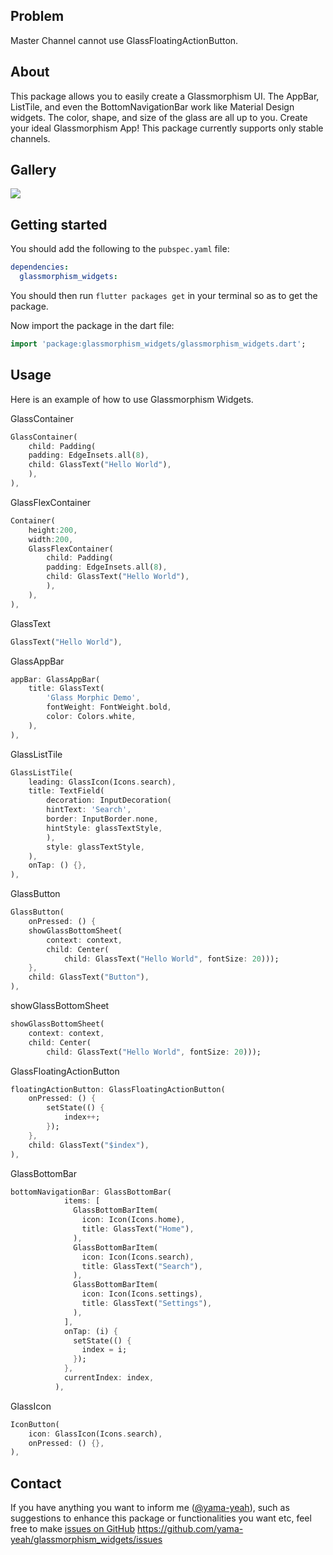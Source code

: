 <!-- 
This README describes the package. If you publish this package to pub.dev,
this README's contents appear on the landing page for your package.

For information about how to write a good package README, see the guide for
[writing package pages](https://dart.dev/guides/libraries/writing-package-pages). 

For general information about developing packages, see the Dart guide for
[creating packages](https://dart.dev/guides/libraries/create-library-packages)
and the Flutter guide for
[developing packages and plugins](https://flutter.dev/developing-packages). 
-->
## Problem
Master Channel cannot use GlassFloatingActionButton.
## About
This package allows you to easily create a Glassmorphism UI.
The AppBar, ListTile, and even the BottomNavigationBar work like Material Design widgets.
The color, shape, and size of the glass are all up to you.
Create your ideal Glassmorphism App!
This package currently supports only stable channels.

## Gallery
<img src="https://user-images.githubusercontent.com/82094614/147371522-76db6662-3945-4470-bad3-1dfec306ccd1.png"></img>


## Getting started

You should add the following to the `pubspec.yaml` file:

```yaml
dependencies:
  glassmorphism_widgets:
```

You should then run `flutter packages get` in your terminal so as to get the package.<br>

Now import the package in the dart file:

```dart
import 'package:glassmorphism_widgets/glassmorphism_widgets.dart';
```

## Usage
Here is an example of how to use Glassmorphism Widgets.

GlassContainer
```dart
GlassContainer(
    child: Padding(
    padding: EdgeInsets.all(8),
    child: GlassText("Hello World"),
    ),
),
```

GlassFlexContainer
```dart
Container(
    height:200,
    width:200,
    GlassFlexContainer(
        child: Padding(
        padding: EdgeInsets.all(8),
        child: GlassText("Hello World"),
        ),
    ),
),
```
GlassText
```dart
GlassText("Hello World"),
```

GlassAppBar
```dart
appBar: GlassAppBar(
    title: GlassText(
        'Glass Morphic Demo',
        fontWeight: FontWeight.bold,
        color: Colors.white,
    ),
),
```
GlassListTile
```dart
GlassListTile(
    leading: GlassIcon(Icons.search),
    title: TextField(
        decoration: InputDecoration(
        hintText: 'Search',
        border: InputBorder.none,
        hintStyle: glassTextStyle,
        ),
        style: glassTextStyle,
    ),
    onTap: () {},
),
```
GlassButton
```dart
GlassButton(
    onPressed: () {
    showGlassBottomSheet(
        context: context,
        child: Center(
            child: GlassText("Hello World", fontSize: 20)));
    },
    child: GlassText("Button"),
),
```
showGlassBottomSheet
```dart
showGlassBottomSheet(
    context: context,
    child: Center(
        child: GlassText("Hello World", fontSize: 20)));
```
GlassFloatingActionButton
```dart
floatingActionButton: GlassFloatingActionButton(
    onPressed: () {
        setState(() {
            index++;
        });
    },
    child: GlassText("$index"),
),
```
GlassBottomBar
```dart
bottomNavigationBar: GlassBottomBar(
            items: [
              GlassBottomBarItem(
                icon: Icon(Icons.home),
                title: GlassText("Home"),
              ),
              GlassBottomBarItem(
                icon: Icon(Icons.search),
                title: GlassText("Search"),
              ),
              GlassBottomBarItem(
                icon: Icon(Icons.settings),
                title: GlassText("Settings"),
              ),
            ],
            onTap: (i) {
              setState(() {
                index = i;
              });
            },
            currentIndex: index,
          ),
```
GlassIcon
```dart
IconButton(
    icon: GlassIcon(Icons.search),
    onPressed: () {},
),
```
## Contact
If you have anything you want to inform me ([@yama-yeah](https://github.com/yama-yeah)), such as suggestions to enhance this package or functionalities you want etc, feel free to make [issues on GitHub](https://github.com/yama-yeah/glassmorphism_widgets/issues)
https://github.com/yama-yeah/glassmorphism_widgets/issues